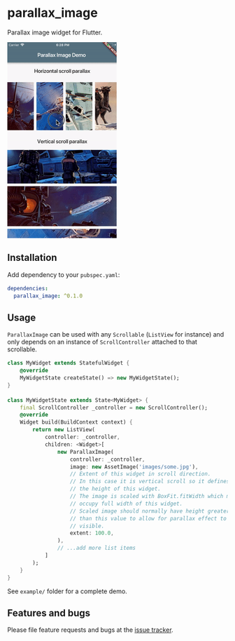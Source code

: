 # parallax_image

Parallax image widget for Flutter.

![demo.gif](demo.gif)

## Installation

Add dependency to your `pubspec.yaml`:

```yaml
dependencies:
  parallax_image: ^0.1.0
```

## Usage

`ParallaxImage` can be used with any `Scrollable` (`ListView` for instance)
and only depends on an instance of `ScrollController` attached to that 
scrollable.

```dart
class MyWidget extends StatefulWidget {
    @override
    MyWidgetState createState() => new MyWidgetState();
}

class MyWidgetState extends State<MyWidget> {
    final ScrollController _controller = new ScrollController();
    @override
    Widget build(BuildContext context) {
        return new ListView(
            controller: _controller,
            children: <Widget>[
                new ParallaxImage(
                    controller: _controller,
                    image: new AssetImage('images/some.jpg'),
                    // Extent of this widget in scroll direction.
                    // In this case it is vertical scroll so it defines 
                    // the height of this widget. 
                    // The image is scaled with BoxFit.fitWidth which makes it
                    // occupy full width of this widget.
                    // Scaled image should normally have height greater 
                    // than this value to allow for parallax effect to be
                    // visible.
                    extent: 100.0,
                ),
                // ...add more list items
            ]
        );
    }
}
```

See `example/` folder for a complete demo.

## Features and bugs

Please file feature requests and bugs at the [issue tracker][issue_tracker].

[issue_tracker]: https://github.com/pulyaevskiy/parallax-image/issues
